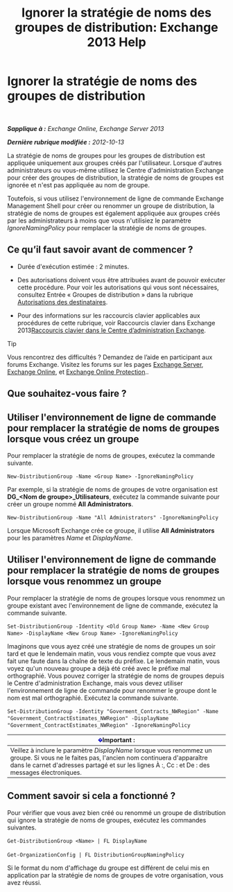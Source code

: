 ﻿---
title: 'Ignorer la stratégie de noms des groupes de distribution: Exchange 2013 Help'
TOCTitle: Ignorer la stratégie de noms des groupes de distribution
ms:assetid: 9eb23fc9-3f59-4d09-9077-85c89a051ee0
ms:mtpsurl: https://technet.microsoft.com/fr-fr/library/JJ218685(v=EXCHG.150)
ms:contentKeyID: 50477291
ms.date: 04/24/2018
mtps_version: v=EXCHG.150
ms.translationtype: HT
---

# Ignorer la stratégie de noms des groupes de distribution

 

_**Sapplique à :** Exchange Online, Exchange Server 2013_

_**Dernière rubrique modifiée :** 2012-10-13_

La stratégie de noms de groupes pour les groupes de distribution est appliquée uniquement aux groupes créés par l'utilisateur. Lorsque d'autres administrateurs ou vous-même utilisez le Centre d'administration Exchange pour créer des groupes de distribution, la stratégie de noms de groupes est ignorée et n'est pas appliquée au nom de groupe.

Toutefois, si vous utilisez l'environnement de ligne de commande Exchange Management Shell pour créer ou renommer un groupe de distribution, la stratégie de noms de groupes est également appliquée aux groupes créés par les administrateurs à moins que vous n'utilisiez le paramètre *IgnoreNamingPolicy* pour remplacer la stratégie de noms de groupes.

## Ce qu’il faut savoir avant de commencer ?

  - Durée d'exécution estimée : 2 minutes.

  - Des autorisations doivent vous être attribuées avant de pouvoir exécuter cette procédure. Pour voir les autorisations qui vous sont nécessaires, consultez Entrée « Groupes de distribution » dans la rubrique [Autorisations des destinataires](recipients-permissions-exchange-2013-help.md).

  - Pour des informations sur les raccourcis clavier applicables aux procédures de cette rubrique, voir Raccourcis clavier dans Exchange 2013[Raccourcis clavier dans le Centre d’administration Exchange](keyboard-shortcuts-in-the-exchange-admin-center-exchange-online-protection-help.md).

> [!TIP]
> Vous rencontrez des difficultés ? Demandez de l’aide en participant aux forums Exchange. Visitez les forums sur les pages <a href="https://go.microsoft.com/fwlink/p/?linkid=60612">Exchange Server</a>, <a href="https://go.microsoft.com/fwlink/p/?linkid=267542">Exchange Online</a>, et <a href="https://go.microsoft.com/fwlink/p/?linkid=285351">Exchange Online Protection</a>..


## Que souhaitez-vous faire ?

## Utiliser l'environnement de ligne de commande pour remplacer la stratégie de noms de groupes lorsque vous créez un groupe

Pour remplacer la stratégie de noms de groupes, exécutez la commande suivante.

    New-DistributionGroup -Name <Group Name> -IgnoreNamingPolicy

Par exemple, si la stratégie de noms de groupes de votre organisation est **DG\_\<Nom de groupe\>\_Utilisateurs**, exécutez la commande suivante pour créer un groupe nommé **All Administrators**.

    New-DistributionGroup -Name "All Administrators" -IgnoreNamingPolicy

Lorsque Microsoft Exchange crée ce groupe, il utilise **All Administrators** pour les paramètres *Name* et *DisplayName*.

## Utiliser l'environnement de ligne de commande pour remplacer la stratégie de noms de groupes lorsque vous renommez un groupe

Pour remplacer la stratégie de noms de groupes lorsque vous renommez un groupe existant avec l'environnement de ligne de commande, exécutez la commande suivante.

    Set-DistributionGroup -Identity <Old Group Name> -Name <New Group Name> -DisplayName <New Group Name> -IgnoreNamingPolicy

Imaginons que vous ayez créé une stratégie de noms de groupes un soir tard et que le lendemain matin, vous vous rendiez compte que vous avez fait une faute dans la chaîne de texte du préfixe. Le lendemain matin, vous voyez qu'un nouveau groupe a déjà été créé avec le préfixe mal orthographié. Vous pouvez corriger la stratégie de noms de groupes depuis le Centre d'administration Exchange, mais vous devez utiliser l'environnement de ligne de commande pour renommer le groupe dont le nom est mal orthographié. Exécutez la commande suivante.

    Set-DistributionGroup -Identity "Goverment_Contracts_NWRegion" -Name "Government_ContractEstimates_NWRegion" -DisplayName "Government_ContractEstimates_NWRegion" -IgnoreNamingPolicy

<table>
<thead>
<tr class="header">
<th><img src="images/JJ159813.important(EXCHG.150).gif" title="Important" alt="Important" />Important :</th>
</tr>
</thead>
<tbody>
<tr class="odd">
<td>Veillez à inclure le paramètre <em>DisplayName</em> lorsque vous renommez un groupe. Si vous ne le faites pas, l'ancien nom continuera d'apparaître dans le carnet d'adresses partagé et sur les lignes À :, Cc : et De : des messages électroniques.</td>
</tr>
</tbody>
</table>


## Comment savoir si cela a fonctionné ?

Pour vérifier que vous avez bien créé ou renommé un groupe de distribution qui ignore la stratégie de noms de groupes, exécutez les commandes suivantes.

    Get-DistributionGroup <Name> | FL DisplayName

    Get-OrganizationConfig | FL DistributionGroupNamingPolicy

Si le format du nom d'affichage du groupe est différent de celui mis en application par la stratégie de noms de groupes de votre organisation, vous avez réussi.

